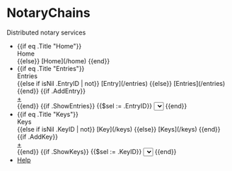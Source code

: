 # NotaryChains

Distributed notary services

  * {{if eq .Title "Home"}}
      <div>Home</div>
    {{else}}
      [Home](/home)
    {{end}}
  * {{if eq .Title "Entries"}}
      <div>Entries</div>
    {{else if isNil .EntryID | not}}
      [Entry](/entries)
    {{else}}
      [Entries](/entries)
    {{end}}
    {{if .AddEntry}}<a href="/entries/add"><div class="plus">+</div></a>{{end}}
	{{if .ShowEntries}}
      {{$sel := .EntryID}}
	  <select onchange="window.location='/entries/'+this.item(this.selectedIndex).innerHTML">
	    {{if isValidEntryID .EntryID | not}}<option selected="selected"></option>{{end}}
	    {{range mkrng entryCount}}<option{{if eq $sel .}} selected="selected"{{end}}>{{.}}</option>{{end}}
	  </select>
	{{end}}
  * {{if eq .Title "Keys"}}
      <div>Keys</div>
    {{else if isNil .KeyID | not}}
      [Key](/keys)
    {{else}}
      [Keys](/keys)
    {{end}}
    {{if .AddKey}}<a href="/keys/add"><div class="plus">+</div></a>{{end}}
    {{if .ShowKeys}}
      {{$sel := .KeyID}}
      <select onchange="window.location='/keys/'+this.item(this.selectedIndex).innerHTML">
	    {{if isValidKeyID .KeyID | not}}<option selected="selected"></option>{{end}}
        {{range mkrng keyCount}}<option{{if eq $sel .}} selected="selected"{{end}}>{{.}}</option>{{end}}
      </select>
    {{end}}
  * [Help](http://client.notarychains.com/help)